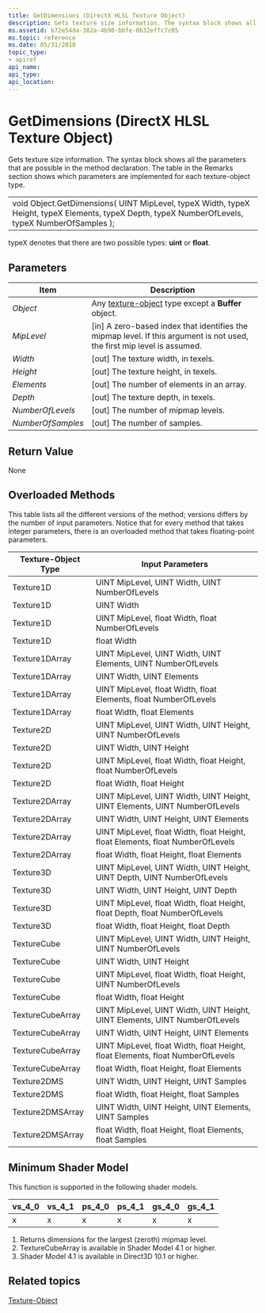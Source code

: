 ```yaml
---
title: GetDimensions (DirectX HLSL Texture Object)
description: Gets texture size information. The syntax block shows all the parameters that are possible in the method declaration. The table in the Remarks section shows which parameters are implemented for each texture-object type.
ms.assetid: b72e54da-382a-4b90-bbfe-0b32effc7c05
ms.topic: reference
ms.date: 05/31/2018
topic_type: 
- apiref
api_name: 
api_type: 
api_location: 
---
```


# GetDimensions (DirectX HLSL Texture Object)

Gets texture size information. The syntax block shows all the parameters that are possible in the method declaration. The table in the Remarks section shows which parameters are implemented for each texture-object type.



|                                                                                                                                                  |
|--------------------------------------------------------------------------------------------------------------------------------------------------|
| void Object.GetDimensions( UINT MipLevel, typeX Width, typeX Height, typeX Elements, typeX Depth, typeX NumberOfLevels, typeX NumberOfSamples ); |



 

typeX denotes that there are two possible types: **uint** or **float**.

## Parameters



| Item                                                                                                                               | Description                                                                                                                          |
|------------------------------------------------------------------------------------------------------------------------------------|--------------------------------------------------------------------------------------------------------------------------------------|
| <span id="Object"></span><span id="object"></span><span id="OBJECT"></span>*Object*<br/>                                     | Any [texture-object](dx-graphics-hlsl-to-type.md) type except a **Buffer** object.<br/>                                       |
| <span id="MipLevel"></span><span id="miplevel"></span><span id="MIPLEVEL"></span>*MipLevel*<br/>                             | \[in\] A zero-based index that identifies the mipmap level. If this argument is not used, the first mip level is assumed.<br/> |
| <span id="Width"></span><span id="width"></span><span id="WIDTH"></span>*Width*<br/>                                         | \[out\] The texture width, in texels.<br/>                                                                                     |
| <span id="Height"></span><span id="height"></span><span id="HEIGHT"></span>*Height*<br/>                                     | \[out\] The texture height, in texels.<br/>                                                                                    |
| <span id="Elements"></span><span id="elements"></span><span id="ELEMENTS"></span>*Elements*<br/>                             | \[out\] The number of elements in an array.<br/>                                                                               |
| <span id="Depth"></span><span id="depth"></span><span id="DEPTH"></span>*Depth*<br/>                                         | \[out\] The texture depth, in texels.<br/>                                                                                     |
| <span id="NumberOfLevels"></span><span id="numberoflevels"></span><span id="NUMBEROFLEVELS"></span>*NumberOfLevels*<br/>     | \[out\] The number of mipmap levels.<br/>                                                                                      |
| <span id="NumberOfSamples"></span><span id="numberofsamples"></span><span id="NUMBEROFSAMPLES"></span>*NumberOfSamples*<br/> | \[out\] The number of samples.<br/>                                                                                            |



 

## Return Value

None

## Overloaded Methods

This table lists all the different versions of the method; versions differs by the number of input parameters. Notice that for every method that takes integer parameters, there is an overloaded method that takes floating-point parameters.



| Texture-Object Type | Input Parameters                                                               |
|---------------------|--------------------------------------------------------------------------------|
| Texture1D           | UINT MipLevel, UINT Width, UINT NumberOfLevels                                 |
| Texture1D           | UINT Width                                                                     |
| Texture1D           | UINT MipLevel, float Width, float NumberOfLevels                               |
| Texture1D           | float Width                                                                    |
| Texture1DArray      | UINT MipLevel, UINT Width, UINT Elements, UINT NumberOfLevels                  |
| Texture1DArray      | UINT Width, UINT Elements                                                      |
| Texture1DArray      | UINT MipLevel, float Width, float Elements, float NumberOfLevels               |
| Texture1DArray      | float Width, float Elements                                                    |
| Texture2D           | UINT MipLevel, UINT Width, UINT Height, UINT NumberOfLevels                    |
| Texture2D           | UINT Width, UINT Height                                                        |
| Texture2D           | UINT MipLevel, float Width, float Height, float NumberOfLevels                 |
| Texture2D           | float Width, float Height                                                      |
| Texture2DArray      | UINT MipLevel, UINT Width, UINT Height, UINT Elements, UINT NumberOfLevels     |
| Texture2DArray      | UINT Width, UINT Height, UINT Elements                                         |
| Texture2DArray      | UINT MipLevel, float Width, float Height, float Elements, float NumberOfLevels |
| Texture2DArray      | float Width, float Height, float Elements                                      |
| Texture3D           | UINT MipLevel, UINT Width, UINT Height, UINT Depth, UINT NumberOfLevels        |
| Texture3D           | UINT Width, UINT Height, UINT Depth                                            |
| Texture3D           | UINT MipLevel, float Width, float Height, float Depth, float NumberOfLevels    |
| Texture3D           | float Width, float Height, float Depth                                         |
| TextureCube         | UINT MipLevel, UINT Width, UINT Height, UINT NumberOfLevels                    |
| TextureCube         | UINT Width, UINT Height                                                        |
| TextureCube         | UINT MipLevel, float Width, float Height, UINT NumberOfLevels                  |
| TextureCube         | float Width, float Height                                                      |
| TextureCubeArray    | UINT MipLevel, UINT Width, UINT Height, UINT Elements, UINT NumberOfLevels     |
| TextureCubeArray    | UINT Width, UINT Height, UINT Elements                                         |
| TextureCubeArray    | UINT MipLevel, float Width, float Height, float Elements, float NumberOfLevels |
| TextureCubeArray    | float Width, float Height, float Elements                                      |
| Texture2DMS         | UINT Width, UINT Height, UINT Samples                                          |
| Texture2DMS         | float Width, float Height, float Samples                                       |
| Texture2DMSArray    | UINT Width, UINT Height, UINT Elements, UINT Samples                           |
| Texture2DMSArray    | float Width, float Height, float Elements, float Samples                       |



 

## Minimum Shader Model

This function is supported in the following shader models.



| vs\_4\_0 | vs\_4\_1  | ps\_4\_0 | ps\_4\_1  | gs\_4\_0 | gs\_4\_1  |
|----------|-----------|----------|-----------|----------|-----------|
| x        | x         | x        | x         | x        | x         |



 

1.  Returns dimensions for the largest (zeroth) mipmap level.
2.  TextureCubeArray is available in Shader Model 4.1 or higher.
3.  Shader Model 4.1 is available in Direct3D 10.1 or higher.

## Related topics

<dl> <dt>

[Texture-Object](dx-graphics-hlsl-to-type.md)
</dt> </dl>

 

 






